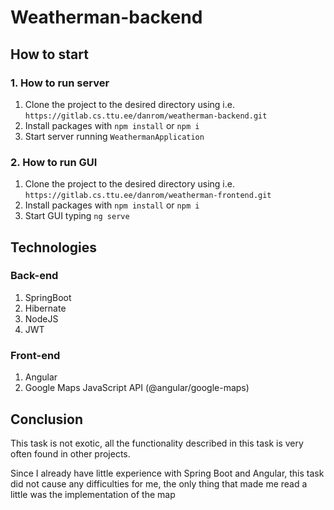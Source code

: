 # Weatherman-backend

## How to start

### 1. How to run server

1. Clone the project to the desired directory using i.e. ```https://gitlab.cs.ttu.ee/danrom/weatherman-backend.git```
2. Install packages with ```npm install``` or ```npm i```
3. Start server running ```WeathermanApplication```

### 2. How to run GUI

1. Clone the project to the desired directory using i.e. ```https://gitlab.cs.ttu.ee/danrom/weatherman-frontend.git```
2. Install packages with ```npm install``` or ```npm i```
3. Start GUI typing ```ng serve``` 


## Technologies

### Back-end
1. SpringBoot
2. Hibernate
3. NodeJS
4. JWT

### Front-end
1. Angular
2. Google Maps JavaScript API (@angular/google-maps)

## Conclusion

This task is not exotic, all the functionality described in this task is very often found in other projects. 

Since I already have little experience with Spring Boot and Angular, this task did not cause any difficulties for me, the only thing that made me read a little was the implementation of the map

